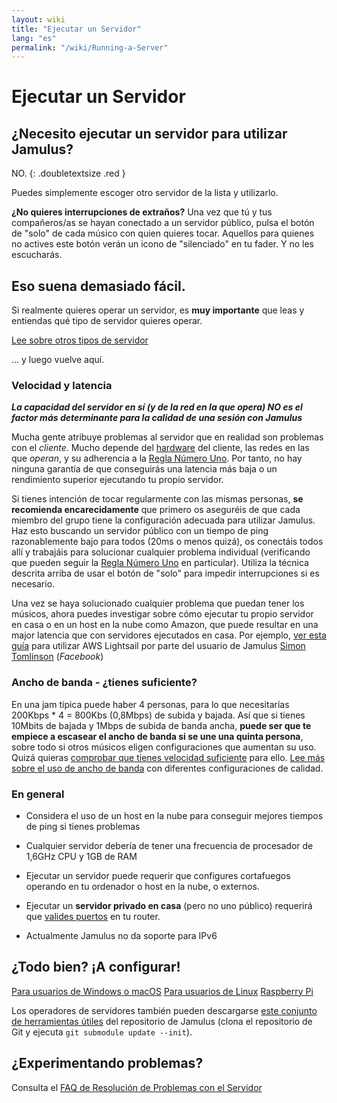 ```yaml
---
layout: wiki
title: "Ejecutar un Servidor"
lang: "es"
permalink: "/wiki/Running-a-Server"
---
```


# Ejecutar un Servidor

## ¿Necesito ejecutar un servidor para utilizar Jamulus?

NO.
{: .doubletextsize .red }


Puedes simplemente escoger otro servidor de la lista y utilizarlo.

**¿No quieres interrupciones de extraños?** Una vez que tú y tus compañeros/as se hayan conectado a un servidor público, pulsa el botón de "solo" de cada músico con quien quieres tocar. Aquellos para quienes no actives este botón verán un icono de "silenciado" en tu fader. Y no les escucharás.

## Eso suena demasiado fácil.

Si realmente quieres operar un servidor, es **muy importante** que leas y entiendas qué tipo de servidor quieres operar.

<div class="fx-row fx-row-start-xs button-container">
  <a href="Choosing-a-Server-Type" class="button fx-col-100-xs" target="_blank" rel="noopener noreferrer">Lee sobre otros tipos de servidor</a>
</div>

... y luego vuelve aquí.

### Velocidad y latencia

**_La capacidad del servidor en sí (y de la red en la que opera) NO es el factor más determinante para la calidad de una sesión con Jamulus_**

Mucha gente atribuye problemas al servidor que en realidad son problemas con el _cliente_. Mucho depende del [hardware](Hardware-Setup) del cliente, las redes en las que _operan_, y su adherencia a la [Regla Número Uno](Getting-Started#tienes-problemas-no-puedes-mantener-el-tiempo). Por tanto, no hay ninguna garantía de que conseguirás una latencia más baja o un rendimiento superior ejecutando tu propio servidor.

Si tienes intención de tocar regularmente con las mismas personas, **se recomienda encarecidamente** que primero os aseguréis de que cada miembro del grupo tiene la configuración adecuada para utilizar Jamulus. Haz esto buscando un servidor público con un tiempo de ping razonablemente bajo para todos (20ms o menos quizá), os conectáis todos allí y trabajáis para solucionar cualquier problema individual (verificando que pueden seguir la [Regla Número Uno](Getting-Started#tienes-problemas-no-puedes-mantener-el-tiempo) en particular). Utiliza la técnica descrita arriba de usar el botón de "solo" para impedir interrupciones si es necesario.

Una vez se haya solucionado cualquier problema que puedan tener los músicos, ahora puedes investigar sobre cómo ejecutar tu propio servidor en casa o en un host en la nube como Amazon, que puede resultar en una major latencia que con servidores ejecutados en casa. Por ejemplo, [ver esta guía](https://www.facebook.com/notes/jamulus-online-musicianssingers-jamming/howto-idiots-guide-to-installing-jamulus-server-on-amazon-aws-lightsail-ubuntu-i/507719749802976/) para utilizar AWS Lightsail por parte del usuario de Jamulus [Simon Tomlinson](https://www.facebook.com/simon.james.tomlinson?eid=ARBQoY3KcZAtS3pGdLJuqvQTeRSOo4gHdQZT7nNzOt1oPMGgZ4_3GERe-rOyH5PxsSHVYYXjWwcqd71a) (_Facebook_)

### Ancho de banda - ¿tienes suficiente?

En una jam típica puede haber 4 personas, para lo que necesitarías 200Kbps * 4 = 800Kbs (0,8Mbps) de subida y bajada. Así que si tienes 10Mbits de bajada y 1Mbps de subida de banda ancha, **puede ser que te empiece a escasear el ancho de banda si se une una quinta persona**, sobre todo si otros músicos eligen configuraciones que aumentan su uso. Quizá quieras [comprobar que tienes velocidad suficiente](https://fast.com) para ello. [Lee más sobre el uso de ancho de banda](Network-Requirements) con diferentes configuraciones de calidad.

### En general

- Considera el uso de un host en la nube para conseguir mejores tiempos de ping si tienes problemas

- Cualquier servidor debería de tener una frecuencia de procesador de 1,6GHz CPU y 1GB de RAM

- Ejecutar un servidor puede requerir que configures cortafuegos operando en tu ordenador o host en la nube, o externos.

- Ejecutar un **servidor privado en casa** (pero no uno público) requerirá que [valides puertos](Running-a-Private-Server) en tu router.

- Actualmente Jamulus no da soporte para IPv6


## ¿Todo bien? ¡A configurar!
<div class="fx-row fx-row-start-xs button-container">
    <a href="Server-Win-Mac" class="button fx-col-100-xs">Para usuarios de Windows o macOS</a>
    <a href="Server-Linux" class="button fx-col-100-xs">Para usuarios de Linux</a>
    <a href="Server-Rpi" class="button fx-col-100-xs">Raspberry Pi</a>
</div>

Los operadores de servidores también pueden descargarse [este conjunto de herramientas útiles](https://github.com/corrados/jamulus/tree/master/tools) del repositorio de Jamulus (clona el repositorio de Git y ejecuta `git submodule update --init`).

## ¿Experimentando problemas?

Consulta el [FAQ de Resolución de Problemas con el Servidor](Server-Troubleshooting)

